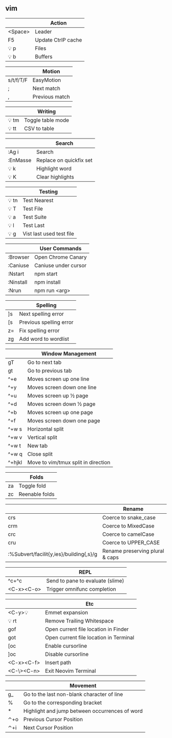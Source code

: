 vim
---------

|          | Action             |
|----------|--------------------|
| <Space\> | Leader             |
| F5       | Update CtrlP cache |
| 💡 p      | Files              |
| 💡 b      | Buffers            |

|           | Motion         |
|-----------|----------------|
| s/t/f/T/F | EasyMotion     |
| ;         | Next match     |
| ,         | Previous match |

|      | Writing           |
|------|-------------------|
| 💡 tm | Toggle table mode |
| 💡 tt | CSV to table      |

|          | Search                  |
|----------|-------------------------|
| :Ag i    | Search                  |
| :EnMasse | Replace on quickfix set |
| 💡 k      | Highlight word          |
| 💡 K      | Clear highlights        |

|      | Testing                  |
|------|--------------------------|
| 💡 tn | Test Nearest             |
| 💡 T  | Test File                |
| 💡 a  | Test Suite               |
| 💡 l  | Test Last                |
| 💡 g  | Vist last used test file |

|           | User Commands        |
|-----------|----------------------|
| :Browser  | Open Chrome Canary   |
| :Caniuse  | Caniuse under cursor |
| :Nstart   | npm start            |
| :Ninstall | npm install          |
| :Nrun     | npm run <arg\>        |

|    | Spelling                |
|----|-------------------------|
| ]s | Next spelling error     |
| [s | Previous spelling error |
| z= | Fix spelling error      |
| zg | Add word to wordlist    |

|        | Window Management                   |
|--------|-------------------------------------|
| gT     | Go to next tab                      |
| gt     | Go to previous tab                  |
| ^+e    | Moves screen up one line            |
| ^+y    | Moves screen down one line          |
| ^+u    | Moves screen up ½ page              |
| ^+d    | Moves screen down ½ page            |
| ^+b    | Moves screen up one page            |
| ^+f    | Moves screen down one page          |
| ^+w s  | Horizontal split                    |
| ^+w v  | Vertical split                      |
| ^+w t  | New tab                             |
| ^+w q  | Close split                         |
| ^+hjkl | Move to vim/tmux split in direction |

|  | Folds          |
|---------|----------------|
| za      | Toggle fold    |
| zc      | Reenable folds |

|                                         | Rename                          |
|-----------------------------------------|---------------------------------|
| crs                                     | Coerce to snake_case            |
| crm                                     | Coerce to MixedCase             |
| crc                                     | Coerce to camelCase             |
| cru                                     | Coerce to UPPER_CASE            |
| :%Subvert/facilit{y,ies}/building{,s}/g | Rename preserving plural & caps |

|              | REPL                             |
|--------------|----------------------------------|
| ^c+^c        | Send to pane to evaluate (slime) |
| <C-x\><C-o\> | Trigger omnifunc completion      |

|               | Etc                                    |
|---------------|----------------------------------------|
| <C-y\>💡       | Emmet expansion                        |
| 💡 rt          | Remove Trailing Whitespace             |
| gof           | Open current file location in Finder   |
| got           | Open current file location in Terminal |
| [oc           | Enable cursorline                      |
| ]oc           | Disable cursorline                     |
| <C-x\><C-f\>  | Insert path                            |
| <C-\\\><C-n\> | Exit Neovim Terminal                   |

|     | Movement                                       |
|-----|------------------------------------------------|
| g_  | Go to the last non-blank character of line     |
| %   | Go to the corresponding bracket                |
| *   | Highlight and jump between occurrences of word |
| ⌃+o | Previous Cursor Position                       |
| ⌃+i | Next Cursor Position                           |
